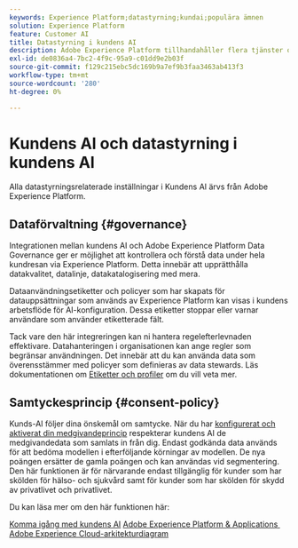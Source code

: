 ```yaml
---
keywords: Experience Platform;datastyrning;kundai;populära ämnen
solution: Experience Platform
feature: Customer AI
title: Datastyrning i kundens AI
description: Adobe Experience Platform tillhandahåller flera tjänster och verktyg som gör att du kan kontrollera dina insamlade upplevelsedata på ett säkert sätt för att följa din affärspraxis, juridiska skyldigheter och utvecklingsprocess.
exl-id: de0836a4-7bc2-4f9c-95a9-c01dd9e2b03f
source-git-commit: f129c215ebc5dc169b9a7ef9b3faa3463ab413f3
workflow-type: tm+mt
source-wordcount: '280'
ht-degree: 0%

---
```


# Kundens AI och datastyrning i kundens AI

Alla datastyrningsrelaterade inställningar i Kundens AI ärvs från Adobe Experience Platform.

## Dataförvaltning {#governance}

Integrationen mellan kundens AI och Adobe Experience Platform Data Governance ger er möjlighet att kontrollera och förstå data under hela kundresan via Experience Platform. Detta innebär att upprätthålla datakvalitet, datalinje, datakatalogisering med mera.

Dataanvändningsetiketter och policyer som har skapats för datauppsättningar som används av Experience Platform kan visas i kundens arbetsflöde för AI-konfiguration. Dessa etiketter stoppar eller varnar användare som använder etiketterade fält.

Tack vare den här integreringen kan ni hantera regelefterlevnaden effektivare. Datahanteringen i organisationen kan ange regler som begränsar användningen. Det innebär att du kan använda data som överensstämmer med policyer som definieras av data stewards. Läs dokumentationen om [Etiketter och profiler](https://experienceleague.adobe.com/docs/analytics-platform/using/cja-dataviews/data-governance.html?lang=sv-SE) om du vill veta mer.

## Samtyckesprincip {#consent-policy}

Kunds-AI följer dina önskemål om samtycke. När du har [konfigurerat och aktiverat din medgivandeprincip](https://experienceleague.adobe.com/docs/experience-platform/data-governance/policies/user-guide.html?lang=sv-SE#consent-policy) respekterar kundens AI de medgivandedata som samlats in från dig. Endast godkända data används för att bedöma modellen i efterföljande körningar av modellen. De nya poängen ersätter de gamla poängen och kan användas vid segmentering. Den här funktionen är för närvarande endast tillgänglig för kunder som har skölden för hälso- och sjukvård samt för kunder som har skölden för skydd av privatlivet och privatlivet.

Du kan läsa mer om den här funktionen här:

[Komma igång med kundens AI](../../customer-ai/getting-started.md)
[Adobe Experience Platform &amp; Applications &#x200B;](https://experienceleague.adobe.com/docs/blueprints-learn/architecture/architecture-overview/platform-applications.html?lang=sv-SE)
[Adobe Experience Cloud-arkitekturdiagram](https://experienceleague.adobe.com/docs/blueprints-learn/architecture/architecture-overview/experience-cloud.html?lang=sv-SE)
